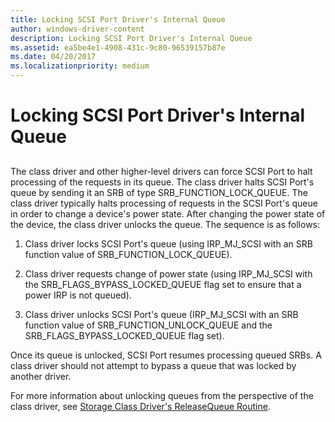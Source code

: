 ```yaml
---
title: Locking SCSI Port Driver's Internal Queue
author: windows-driver-content
description: Locking SCSI Port Driver's Internal Queue
ms.assetid: ea5be4e1-4908-431c-9c80-96539157b87e
ms.date: 04/20/2017
ms.localizationpriority: medium
---
```


# Locking SCSI Port Driver's Internal Queue


## <span id="ddk_locking_scsi_port_driver_s_internal_queue_kg"></span><span id="DDK_LOCKING_SCSI_PORT_DRIVER_S_INTERNAL_QUEUE_KG"></span>


The class driver and other higher-level drivers can force SCSI Port to halt processing of the requests in its queue. The class driver halts SCSI Port's queue by sending it an SRB of type SRB\_FUNCTION\_LOCK\_QUEUE. The class driver typically halts processing of requests in the SCSI Port's queue in order to change a device's power state. After changing the power state of the device, the class driver unlocks the queue. The sequence is as follows:

1.  Class driver locks SCSI Port's queue (using IRP\_MJ\_SCSI with an SRB function value of SRB\_FUNCTION\_LOCK\_QUEUE).

2.  Class driver requests change of power state (using IRP\_MJ\_SCSI with the SRB\_FLAGS\_BYPASS\_LOCKED\_QUEUE flag set to ensure that a power IRP is not queued).

3.  Class driver unlocks SCSI Port's queue (IRP\_MJ\_SCSI with an SRB function value of SRB\_FUNCTION\_UNLOCK\_QUEUE and the SRB\_FLAGS\_BYPASS\_LOCKED\_QUEUE flag set).

Once its queue is unlocked, SCSI Port resumes processing queued SRBs. A class driver should not attempt to bypass a queue that was locked by another driver.

For more information about unlocking queues from the perspective of the class driver, see [Storage Class Driver's ReleaseQueue Routine](storage-class-driver-s-releasequeue-routine.md).

 

 




